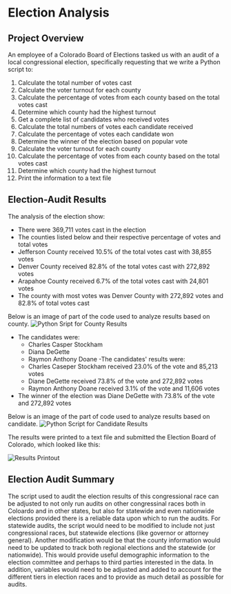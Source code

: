 # Election Analysis
## Project Overview
An employee of a Colorado Board of Elections tasked us with an audit of a local congressional election, specifically requesting that we write a Python script to:
1.	Calculate the total number of votes cast
2.	Calculate the voter turnout for each county
3.	Calculate the percentage of votes from each county based on the total votes cast
4.	Determine which county had the highest turnout
5.	Get a complete list of candidates who received votes
6.	Calculate the total numbers of votes each candidate received
7.	Calculate the percentage of votes each candidate won
8.	Determine the winner of the election based on popular vote
9.	Calculate the voter turnout for each county
10.	Calculate the percentage of votes from each county based on the total votes cast
11.	Determine which county had the highest turnout
12.	Print the information to a text file
 
 ## Election-Audit Results
 The analysis of the election show:
  - There were 369,711 votes cast in the election
  - The counties listed below and their respective percentage of votes and total votes
   - Jefferson County received 10.5% of the total votes cast with 38,855 votes
   - Denver County received 82.8% of the total votes cast with 272,892 votes
   - Arapahoe County received 6.7% of the total votes cast with 24,801 votes
  - The county with most votes was Denver County with 272,892 votes and 82.8% of total votes cast
  
  Below is an image of part of the code used to analyze results based on county.
  ![Python Sript for County Results](https://user-images.githubusercontent.com/101822948/167261288-4b13f069-6d9e-4d51-8b72-8931ad6fffa5.png)
  
  - The candidates were:
    - Charles Casper Stockham
    - Diana DeGette
    - Raymon Anthony Doane
  -The candidates' results were:
    - Charles Caseper Stockham received 23.0% of the vote and 85,213 votes
    - Diane DeGette received 73.8% of the vote and 272,892 votes
    - Raymon Anthony Doane received 3.1% of the vote and 11,606 votes
  - The winner of the election was Diane DeGette with 73.8% of the vote and 272,892 votes
 
 Below is an image of the part of code used to analyze results based on candidate.
 ![Python Script for Candidate Results](https://user-images.githubusercontent.com/101822948/167261290-02d3835d-604d-4f64-a592-86b63b681355.png)
 
The results were printed to a text file and submitted the Election Board of Colorado, which looked like this:

![Results Printout](https://user-images.githubusercontent.com/101822948/167261286-884d408c-c2d4-408d-9102-189d34d9e0b5.png)
 

## Election Audit Summary
The script used to audit the election results of this congressional race can be adjusted to not only run audits on other congressinal races both in Coloardo and in other states, but also for statewide and even nationwide elections provided there is a reliable data upon which to run the audits. For statewide audits, the script would need to be modified to include not just congressional races, but statewide elections (like governor or attorney general). Another modification would be that the county information would need to be updated to track both regional elections and the statewide (or nationwide). This would provide useful demographic information to the election committee and perhaps to third parties interested in the data. In addition, variables would need to be adjusted and added to account for the different tiers in election races and to provide as much detail as possible for audits.
    
     



